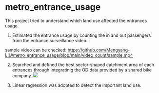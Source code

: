# metro_entrance_usage


This project tried to understand which land use affected the entrances usage.

1. Estimated the entrance usage by counting the in and out passengers from the entrance surveillance video.

sample video can be checked: https://github.com/Mengyang-LIU/metro_entrance_usage/blob/main/video_count/sample.mp4

2. Searched and defined the best sector-shaped catchment area of each entrances through integratinig the OD data provided by a shared bike company.
![](https://github.com/Mengyang-LIU/metro_entrance_usage/blob/main/Artboard%203.jpg)

3. Linear regression was adopted to detect the important land use.
